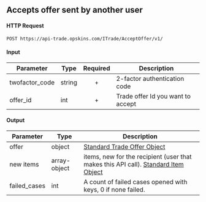 ## Accepts offer sent by another user

#### HTTP Request

`POST https://api-trade.opskins.com/ITrade/AcceptOffer/v1/`

#### Input

Parameter | Type | Required   | Description
--------- | -----| :--------: | -----------
twofactor_code | string | + | 2-factor authentication code
offer_id | int | + | Trade offer Id you want to accept

    
#### Output

Parameter | Type | Description
--------- | -----| -------- 
offer     | object    | [Standard Trade Offer Object](/ITrade.md#standard-trade-offer-object)
new items | array-object | items, new for the recipient (user that makes this API call). [Standard Item Object](/IItem.md#standard-item-object)
failed_cases | int | A count of failed cases opened with keys, 0 if none failed.